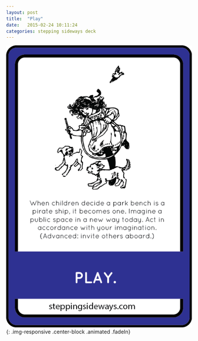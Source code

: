 ```yaml
---
layout: post
title:  "Play"
date:   2015-02-24 10:11:24
categories: stepping sideways deck
---
```

![Play: When children decide a park bench is apirate ship, it becomes one. Imagine apublic space in a new way today. Act in accordance with your imagination.(Advanced: invite others aboard.)](https://github.com/steppingsideways/steppingsideways.github.io/blob/master/images/Medium_Sized_Images/play.png?raw=true){: .img-responsive .center-block .animated .fadeIn}
